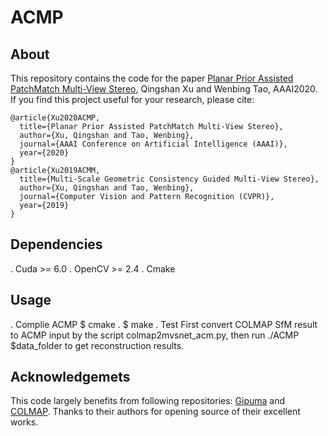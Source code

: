 # ACMP
## About
This repository contains the code for the paper [Planar Prior Assisted PatchMatch Multi-View Stereo](https://arxiv.org/abs/1912.11744), Qingshan Xu and Wenbing Tao, AAAI2020. If you find this project useful for your research, please cite:  
```
@article{Xu2020ACMP,  
  title={Planar Prior Assisted PatchMatch Multi-View Stereo}, 
  author={Xu, Qingshan and Tao, Wenbing}, 
  journal={AAAI Conference on Artificial Intelligence (AAAI)},
  year={2020}
}
@article{Xu2019ACMM,  
  title={Multi-Scale Geometric Consistency Guided Multi-View Stereo}, 
  author={Xu, Qingshan and Tao, Wenbing}, 
  journal={Computer Vision and Pattern Recognition (CVPR)},
  year={2019}
}
```
## Dependencies
. Cuda >= 6.0
. OpenCV >= 2.4
. Cmake
## Usage
. Complie ACMP
$ cmake .
$ make
. Test
First convert COLMAP SfM result to ACMP input by the script colmap2mvsnet_acm.py, then run ./ACMP $data_folder to get reconstruction results.
## Acknowledgemets
This code largely benefits from following repositories: [Gipuma](https://github.com/kysucix/gipuma) and [COLMAP](https://colmap.github.io/). Thanks to their authors for opening source of their excellent works.


